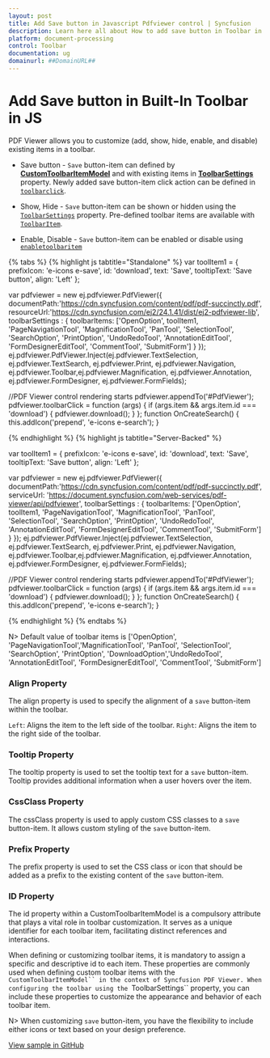 ```yaml
---
layout: post
title: Add Save button in Javascript Pdfviewer control | Syncfusion
description: Learn here all about How to add save button in Toolbar in Syncfusion Javascript Pdfviewer control of Syncfusion Essential JS 2 and more.
platform: document-processing
control: Toolbar
documentation: ug
domainurl: ##DomainURL##
---
```


# Add Save button in Built-In Toolbar in JS

PDF Viewer allows you to customize (add, show, hide, enable, and disable) existing items in a toolbar.

* Save button - `Save` button-item can defined by [**CustomToolbarItemModel**](https://ej2.syncfusion.com/javascript/documentation/api/pdfviewer/customToolbarItem/) and with existing items in [**ToolbarSettings**](https://ej2.syncfusion.com/javascript/documentation/api/pdfviewer/toolbarSettings/) property. Newly added save button-item click action can be defined in [`toolbarclick`](https://ej2.syncfusion.com/javascript/documentation/api/toolbar/clickEventArgs/).

* Show, Hide - `Save` button-item can be shown or hidden using the [`ToolbarSettings`](https://ej2.syncfusion.com/javascript/documentation/api/pdfviewer/toolbarSettings/) property. Pre-defined toolbar items are available with [`ToolbarItem`](https://ej2.syncfusion.com/javascript/documentation/api/pdfviewer/toolbarItem/).

* Enable, Disable -  `Save` button-item can be enabled or disable using [`enabletoolbaritem`](https://ej2.syncfusion.com/javascript/documentation/api/pdfviewer/toolbar/#enabletoolbaritem)

{% tabs %}
{% highlight js tabtitle="Standalone" %}
 var toolItem1 = {
    prefixIcon: 'e-icons e-save',
    id: 'download',
    text: 'Save',
    tooltipText: 'Save button',
    align: 'Left'
};

var pdfviewer = new ej.pdfviewer.PdfViewer({
                    documentPath:'https://cdn.syncfusion.com/content/pdf/pdf-succinctly.pdf',
                    resourceUrl:'https://cdn.syncfusion.com/ej2/24.1.41/dist/ej2-pdfviewer-lib',
                    toolbarSettings : { toolbarItems: ['OpenOption', toolItem1, 'PageNavigationTool', 'MagnificationTool', 'PanTool', 'SelectionTool', 'SearchOption', 'PrintOption', 'UndoRedoTool', 'AnnotationEditTool', 'FormDesignerEditTool', 'CommentTool', 'SubmitForm'] }
               });
ej.pdfviewer.PdfViewer.Inject(ej.pdfviewer.TextSelection, ej.pdfviewer.TextSearch, ej.pdfviewer.Print, ej.pdfviewer.Navigation, ej.pdfviewer.Toolbar,ej.pdfviewer.Magnification, ej.pdfviewer.Annotation, ej.pdfviewer.FormDesigner, ej.pdfviewer.FormFields);

//PDF Viewer control rendering starts
pdfviewer.appendTo('#PdfViewer');
pdfviewer.toolbarClick = function (args) {
    if (args.item && args.item.id === 'download') {
        pdfviewer.download();
    }
};
function OnCreateSearch() {
    this.addIcon('prepend', 'e-icons e-search');
}

{% endhighlight %}
{% highlight js tabtitle="Server-Backed" %}

var toolItem1 = {
    prefixIcon: 'e-icons e-save',
    id: 'download',
    text: 'Save',
    tooltipText: 'Save button',
    align: 'Left'
};

var pdfviewer = new ej.pdfviewer.PdfViewer({
                    documentPath:'https://cdn.syncfusion.com/content/pdf/pdf-succinctly.pdf',
                    serviceUrl: 'https://document.syncfusion.com/web-services/pdf-viewer/api/pdfviewer',
                    toolbarSettings : { toolbarItems: ['OpenOption', toolItem1, 'PageNavigationTool', 'MagnificationTool', 'PanTool', 'SelectionTool', 'SearchOption', 'PrintOption', 'UndoRedoTool', 'AnnotationEditTool', 'FormDesignerEditTool', 'CommentTool', 'SubmitForm'] }
               });
ej.pdfviewer.PdfViewer.Inject(ej.pdfviewer.TextSelection, ej.pdfviewer.TextSearch, ej.pdfviewer.Print, ej.pdfviewer.Navigation, ej.pdfviewer.Toolbar,ej.pdfviewer.Magnification, ej.pdfviewer.Annotation, ej.pdfviewer.FormDesigner, ej.pdfviewer.FormFields);

//PDF Viewer control rendering starts
pdfviewer.appendTo('#PdfViewer');
pdfviewer.toolbarClick = function (args) {
    if (args.item && args.item.id === 'download') {
        pdfviewer.download();
    }
};
function OnCreateSearch() {
    this.addIcon('prepend', 'e-icons e-search');
}

{% endhighlight %}
{% endtabs %}


N> Default value of toolbar items is ['OpenOption', 'PageNavigationTool','MagnificationTool', 'PanTool', 'SelectionTool', 'SearchOption', 'PrintOption', 'DownloadOption','UndoRedoTool', 'AnnotationEditTool', 'FormDesignerEditTool', 'CommentTool', 'SubmitForm']

### Align Property

The align property is used to specify the alignment of a `save` button-item within the toolbar.

`Left`: Aligns the item to the left side of the toolbar.
`Right`: Aligns the item to the right side of the toolbar.

### Tooltip Property

The tooltip property is used to set the tooltip text for a `save` button-item. Tooltip provides additional information when a user hovers over the item.

### CssClass Property

The cssClass property is used to apply custom CSS classes to a `save` button-item. It allows custom styling of the `save` button-item.

### Prefix Property

The prefix property is used to set the CSS class or icon that should be added as a prefix to the existing content of the `save` button-item.

### ID Property

The id property within a CustomToolbarItemModel is a compulsory attribute that plays a vital role in toolbar customization. It serves as a unique identifier for each toolbar item, facilitating distinct references and interactions.

When defining or customizing toolbar items, it is mandatory to assign a specific and descriptive id to each item.
These properties are commonly used when defining custom toolbar items with the `CustomToolbarItemModel`` in the context of Syncfusion PDF Viewer. When configuring the toolbar using the `ToolbarSettings`` property, you can include these properties to customize the appearance and behavior of each toolbar item.

N> When customizing `save` button-item, you have the flexibility to include either icons or text based on your design preference.

[View sample in GitHub](https://github.com/SyncfusionExamples/javascript-pdf-viewer-examples/tree/master/How%20to/Add%20Save%20Button%20In%20Toolbar)
